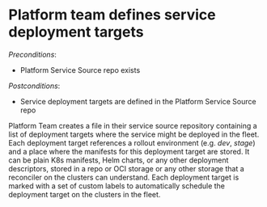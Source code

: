 # Platform team defines service deployment targets

*Preconditions*:

- Platform Service Source repo exists  

*Postconditions*:

- Service deployment targets are defined in the Platform Service Source repo

Platform Team creates a file in their service source repository containing a list of deployment targets where the service might be deployed in the fleet. Each deployment target references a rollout environment (e.g. *dev*, *stage*) and a place where the manifests for this deployment target are stored. It can be plain K8s manifests, Helm charts, or any other deployment descriptors, stored in a repo or OCI storage or any other storage that a reconciler on the clusters can understand. Each deployment target is marked with a set of custom labels to automatically schedule the deployment target on the clusters in the fleet.
